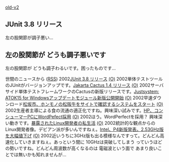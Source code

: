 [old-v2](ig020827-orig.html)

## JUnit 3.8 リリース

左の股関節が調子悪い…






## 左の股関節が どうも調子悪いです


左の股関節が どうも調子わるいです。困ったものです…



世間のニュースから ([RSS](ig020827-news.xml)) 2002[JUnit 3.8 リリース](http://www.junit.org/index.htm) [(O)](http://www.junit.org/index.htm) 2002単体テストツールのJUnitがバージョンアップです。[Jakarta Cactus 1.4 リリース](http://jakarta.apache.org/cactus/) [(O)](http://jakarta.apache.org/cactus/) 2002サーバサイド単体テストフレームワークのCactusの新版リリースです。[Justsystem: ATOK15 for Windowsアップデートモジュール新版公開開始](http://www3.justsystem.co.jp/download/atok/up/win/020319.html) [(O)](http://www3.justsystem.co.jp/download/atok/up/win/020319.html) 2002早速ダウンロード[松坂市、ホンモノの松阪牛をサイトで確認するシステムをスタート](http://japan.internet.com/public/news/20020820/1.html) [(O)](http://japan.internet.com/public/news/20020820/1.html) 2002生産者主導による食の流通の適正化ですね。興味深い試みです。[HP、コンシューマーPCにWordPefect採用](http://www.zdnet.co.jp/news/0208/27/nebt_03.html) [(O)](http://www.zdnet.co.jp/news/0208/27/nebt_03.html) 2002ほう。WordPerfectを採用？ 興味深い動きです。[暴露されたLinux開発者の私生活](http://japan.cnet.com/Enterprise/News/2002/Item/020823-2.html) [(O)](http://japan.cnet.com/Enterprise/News/2002/Item/020823-2.html) 2002統計的な観点からのLinux開発者像。デビアン派が多いんですねぇ。[Intel、P4新版発表。2.53GHz版を大幅値下げ](http://www.zdnet.co.jp/news/0208/27/nebt_02.html) [(O)](http://www.zdnet.co.jp/news/0208/27/nebt_02.html) 2002近いうちに3GHz版も出る模様なんですって。どんどん高速化していきますねぇ。あっという間に 10GHzは突破してしまう っていうほどの勢いですね。どんどん周波数が高くなるのは 電磁波という面で あまり良いことでは無いかも知れませんが…